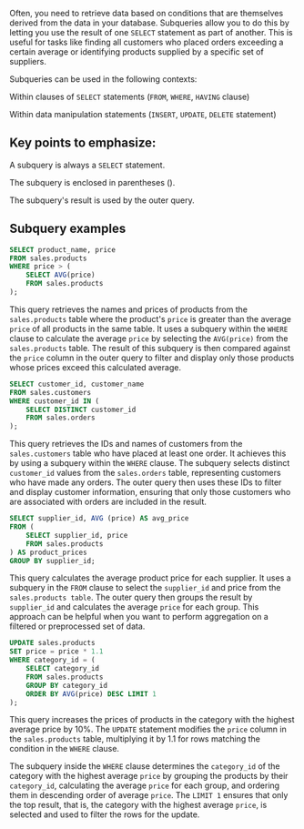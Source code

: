 Often, you need to retrieve data based on conditions that are themselves derived from the data in your database. Subqueries allow you to do this by letting you use the result of one `SELECT` statement as part of another. This is useful for tasks like finding all customers who placed orders exceeding a certain average or identifying products supplied by a specific set of suppliers. 

Subqueries can be used in the following contexts: 

Within clauses of `SELECT` statements (`FROM`, `WHERE`, `HAVING` clause) 

Within data manipulation statements (`INSERT`, `UPDATE`, `DELETE` statement) 

## Key points to emphasize: 

A subquery is always a `SELECT` statement. 

The subquery is enclosed in parentheses (). 

The subquery's result is used by the outer query.    

## Subquery examples

```sql
SELECT product_name, price 
FROM sales.products 
WHERE price > ( 
	SELECT AVG(price) 
	FROM sales.products 
); 
```

This query retrieves the names and prices of products from the `sales.products` table where the product's `price` is greater than the average `price` of all products in the same table. It uses a subquery within the `WHERE` clause to calculate the average `price` by selecting the `AVG(price)` from the `sales.products` table. The result of this subquery is then compared against the `price` column in the outer query to filter and display only those products whose prices exceed this calculated average. 

```sql
SELECT customer_id, customer_name 
FROM sales.customers 
WHERE customer_id IN ( 
	SELECT DISTINCT customer_id 
	FROM sales.orders 
); 
```

This query retrieves the IDs and names of customers from the `sales.customers` table who have placed at least one order. It achieves this by using a subquery within the `WHERE` clause. The subquery selects distinct `customer_id` values from the `sales.orders` table, representing customers who have made any orders. The outer query then uses these IDs to filter and display customer information, ensuring that only those customers who are associated with orders are included in the result. 

```sql
SELECT supplier_id, AVG (price) AS avg_price 
FROM ( 
	SELECT supplier_id, price 
	FROM sales.products
) AS product_prices 
GROUP BY supplier_id; 
```

This query calculates the average product price for each supplier. It uses a subquery in the `FROM` clause to select the `supplier_id` and price from the `sales.products table`. The outer query then groups the result by `supplier_id` and calculates the average `price` for each group. This approach can be helpful when you want to perform aggregation on a filtered or preprocessed set of data. 

```sql
UPDATE sales.products 
SET price = price * 1.1 
WHERE category_id = (
	SELECT category_id 
	FROM sales.products 
	GROUP BY category_id                   
	ORDER BY AVG(price) DESC LIMIT 1
); 
```

This query increases the prices of products in the category with the highest average price by 10%. The `UPDATE` statement modifies the `price` column in the `sales.products` table, multiplying it by 1.1 for rows matching the condition in the `WHERE` clause.  

The subquery inside the `WHERE` clause determines the `category_id` of the category with the highest average `price` by grouping the products by their `category_id`, calculating the average `price` for each group, and ordering them in descending order of average `price`. The `LIMIT 1` ensures that only the top result, that is, the category with the highest average `price`, is selected and used to filter the rows for the update. 